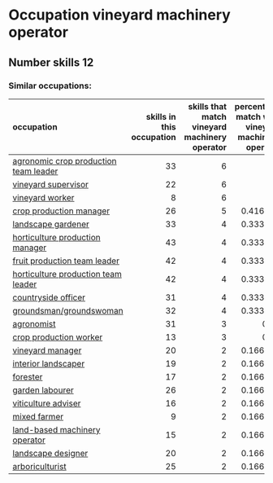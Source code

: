 # Occupation vineyard machinery operator
## Number skills 12
### Similar occupations:
| occupation                                                                        |   skills in this occupation |   skills that match vineyard machinery operator |   percentage match with vineyard machinery operator |   skills not in vineyard machinery operator |
|:----------------------------------------------------------------------------------|----------------------------:|------------------------------------------------:|----------------------------------------------------:|--------------------------------------------:|
| [agronomic crop production team leader](agronomic_crop_production_team_leader.md) |                          33 |                                               6 |                                            0.5      |                                          27 |
| [vineyard supervisor](vineyard_supervisor.md)                                     |                          22 |                                               6 |                                            0.5      |                                          16 |
| [vineyard worker](vineyard_worker.md)                                             |                           8 |                                               6 |                                            0.5      |                                           2 |
| [crop production manager](crop_production_manager.md)                             |                          26 |                                               5 |                                            0.416667 |                                          21 |
| [landscape gardener](landscape_gardener.md)                                       |                          33 |                                               4 |                                            0.333333 |                                          29 |
| [horticulture production manager](horticulture_production_manager.md)             |                          43 |                                               4 |                                            0.333333 |                                          39 |
| [fruit production team leader](fruit_production_team_leader.md)                   |                          42 |                                               4 |                                            0.333333 |                                          38 |
| [horticulture production team leader](horticulture_production_team_leader.md)     |                          42 |                                               4 |                                            0.333333 |                                          38 |
| [countryside officer](countryside_officer.md)                                     |                          31 |                                               4 |                                            0.333333 |                                          27 |
| [groundsman/groundswoman](groundsman-groundswoman.md)                             |                          32 |                                               4 |                                            0.333333 |                                          28 |
| [agronomist](agronomist.md)                                                       |                          31 |                                               3 |                                            0.25     |                                          28 |
| [crop production worker](crop_production_worker.md)                               |                          13 |                                               3 |                                            0.25     |                                          10 |
| [vineyard manager](vineyard_manager.md)                                           |                          20 |                                               2 |                                            0.166667 |                                          18 |
| [interior landscaper](interior_landscaper.md)                                     |                          19 |                                               2 |                                            0.166667 |                                          17 |
| [forester](forester.md)                                                           |                          17 |                                               2 |                                            0.166667 |                                          15 |
| [garden labourer](garden_labourer.md)                                             |                          26 |                                               2 |                                            0.166667 |                                          24 |
| [viticulture adviser](viticulture_adviser.md)                                     |                          16 |                                               2 |                                            0.166667 |                                          14 |
| [mixed farmer](mixed_farmer.md)                                                   |                           9 |                                               2 |                                            0.166667 |                                           7 |
| [land-based machinery operator](land-based_machinery_operator.md)                 |                          15 |                                               2 |                                            0.166667 |                                          13 |
| [landscape designer](landscape_designer.md)                                       |                          20 |                                               2 |                                            0.166667 |                                          18 |
| [arboriculturist](arboriculturist.md)                                             |                          25 |                                               2 |                                            0.166667 |                                          23 |
